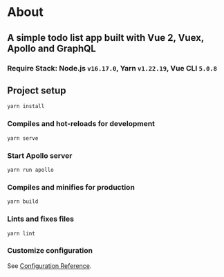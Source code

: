 # About
## A simple todo list app built with Vue 2, Vuex, Apollo and GraphQL

### Require Stack: Node.js `v16.17.0`, Yarn `v1.22.19`, Vue CLI `5.0.8`

## Project setup
```
yarn install
```

### Compiles and hot-reloads for development
```
yarn serve
```

### Start Apollo server
```
yarn run apollo
```

### Compiles and minifies for production
```
yarn build
```

### Lints and fixes files
```
yarn lint
```

### Customize configuration
See [Configuration Reference](https://cli.vuejs.org/config/).
